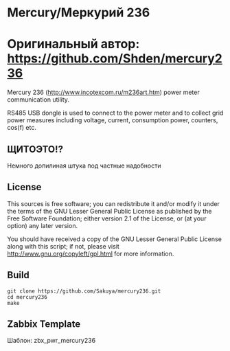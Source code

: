 # Mercury/Меркурий 236

# Оригинальный автор: https://github.com/Shden/mercury236 

Mercury 236 (http://www.incotexcom.ru/m236art.htm) power meter communication utility.

RS485 USB dongle is used to connect to the power meter and to collect grid power measures
including voltage, current, consumption power, counters, cos(f) etc.

## ЩИТОЭТО!?

Немного допилиная штука под частные надобности


## License

This sources is free software; you can redistribute it and/or modify it under the terms of the GNU Lesser General Public License as published by the Free Software Foundation; either version 2.1 of the License, or (at your option) any later version.

You should have received a copy of the GNU Lesser General Public License along with this script; if not, please visit http://www.gnu.org/copyleft/gpl.html for more information.

## Build
```
git clone https://github.com/Sakuya/mercury236.git
cd mercury236
make
```

## Zabbix Template

Шаблон: zbx_pwr_mercury236
